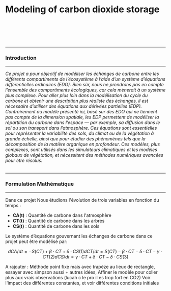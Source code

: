 # Modeling of carbon dioxide storage
<br><br/>
<br><br/>
***
### **Introduction**
***
_Ce projet a pour objectif de modéliser les échanges de carbone entre les différents compartiments de l’écosystème à l’aide d’un système d’équations différentielles ordinaires (EDO). Bien sûr, nous ne prendrons pas en compte l’ensemble des compartiments écologiques, car cela mènerait à un système plus complexe.
Pour aller plus loin dans la modélisation du cycle du carbone et obtenir une description plus réaliste des échanges, il est nécessaire d’utiliser des équations aux dérivées partielles (EDP). Contrairement au modèle présenté ici, basé sur des EDO qui ne tiennent pas compte de la dimension spatiale, les EDP permettent de modéliser la répartition du carbone dans l’espace — par exemple, sa diffusion dans le sol ou son transport dans l’atmosphère.
Ces équations sont essentielles pour représenter la variabilité des sols, du climat ou de la végétation à grande échelle, ainsi que pour étudier des phénomènes tels que la décomposition de la matière organique en profondeur. Ces modèles, plus complexes, sont utilisés dans les simulateurs climatiques et les modèles globaux de végétation, et nécessitent des méthodes numériques avancées pour être résolus._
<br><br/>
***
### **Formulation Mathématique**
***
Dans ce projet Nous étudions l'évolution de trois variables en fonction du temps :

- **CA(t)** : Quantité de carbone dans l'atmosphère  
- **CT(t)** : Quantité de carbone dans les arbres  
- **CS(t)** : Quantité de carbone dans les sols  

Le système d’équations gouvernant les échanges de carbone dans ce projet peut être modélisé par:

```math
dCA/dt = -S(CT) + β·CT + δ·CS        (1)
dCT/dt = S(CT) - β·CT - δ·CT - γ·CT  (2)
dCS/dt = γ·CT + δ·CT - δ·CS          (3)
```





A rajouter :
Méthode point fixe mais avec trapèze au lieux de rectangle, essayer avec simpson aussi + autres idées,
Affiner le modèle pour coller plus aux vrais observations (lucah c le pro il es trop fort en CO2)
Voir l'impact des différentes constantes, et voir différentes conditions initiales
